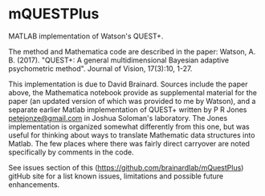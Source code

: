 # mQUESTPlus
MATLAB implementation of Watson's QUEST+.

The method and Mathematica code are described in the paper:
Watson, A. B. (2017).  "QUEST+: A general multidimensional Bayesian adaptive psychometric method".
Journal of Vision, 17(3):10, 1-27.

This implementation is due to David Brainard.  Sources include the paper above, the Mathematica
notebook provide as supplemental material for the paper (an updated version of which was 
provided to me by Watson), and a separate earlier Matlab implementation of QUEST+ written
by  P R Jones <petejonze@gmail.com> in Joshua Soloman's laboratory.  The Jones implementation
is organized somewhat differently from this one, but was useful for thinking about ways to translate
Mathematic data structures into Matlab. The few places where there was fairly direct carryover
are noted specifically by comments in the code.

See issues section of this (https://github.com/brainardlab/mQuestPlus) gitHub site for a list known issues,
limitations and possible future enhancements.